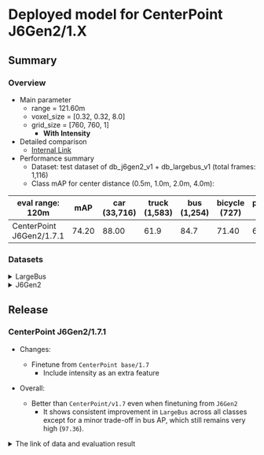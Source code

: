# Deployed model for CenterPoint J6Gen2/1.X
## Summary

### Overview
- Main parameter
  - range = 121.60m
  - voxel_size = [0.32, 0.32, 8.0]
  - grid_size = [760, 760, 1]
	- **With Intensity**
- Detailed comparison
  - [Internal Link](https://docs.google.com/spreadsheets/d/1jkadazpbA2BUYEUdVV8Rpe54-snH1cbdJbbHsuK04-U/edit?usp=sharing)
- Performance summary
  - Dataset: test dataset of db_j6gen2_v1 + db_largebus_v1 (total frames: 1,116)
  - Class mAP for center distance (0.5m, 1.0m, 2.0m, 4.0m):

| eval range: 120m             | mAP  | car <br> (33,716) | truck <br> (1,583) | bus <br> (1,254) | bicycle <br> (727) | pedestrian <br> (6,789) |
| -------------------------    | ---- | ----------------- | ------------------- | ---------------- | -------------------- | ------------------------ |
| CenterPoint J6Gen2/1.7.1     | 74.20 | 88.00              | 61.9                | 84.7         | 71.40                 | 64.90                   |


### Datasets

<details>
<summary> LargeBus </summary>

- Test datases: db_largebus_v1 (total frames: 315)

| eval range: 120m                  | mAP     | car <br> (5,714)     | truck <br> (460) | bus <br> (51) | bicycle <br> (504) | pedestrian <br> (2,782) |
| --------------------------------  | ----    | -------------------- | ------------------- | ---------------- | -------------------- | ------------------------ |
| CenterPoint J6Gen2/1.7.1          | 77.99   | 89.17   | 67.20   | 97.36   | 69.49     | 66.75       |

</details>

<details>
<summary> J6Gen2 </summary>

- Test datases: db_j6gen2_v1 + db_j6gen2_v2 (total frames: 801)

| eval range: 120m         | mAP  | car <br> (28,002) | truck <br> (1,123) | bus <br> (1,203) | bicycle <br> (223) | pedestrian <br> (4,007) |
| -------------------------| ---- | ----------------- | ------------------- | ---------------- | -------------------- | ------------------------ |
| CenterPoint J6Gen2/1.7.1 | 74.64   | 87.86   | 59.87   | 84.49   | 77.35     | 63.62       |

</details>

## Release

### CenterPoint J6Gen2/1.7.1
- Changes:
  - Finetune from `CenterPoint base/1.7`
	- Include intensity as an extra feature

- Overall:
  - Better than `CenterPoint/v1.7` even when finetuning from `J6Gen2`
	- It shows consistent improvement in `LargeBus` across all classes except for a minor trade-off in bus AP, which still remains very high (`97.36`).

<details>
<summary> The link of data and evaluation result </summary>

- Model
  - Training dataset: DB J6 Gen2 v1.0 + DB J6 Gen2 v1.1 + DB J6 Gen2 v2.0 + DB LargeBus v1.0 (total frames: 13,332)
  - [Config file path](https://github.com/tier4/AWML/blob/6db4a553d15b18ac6471d228a236c014f55c8307/autoware_ml/configs/detection3d/dataset/t4dataset/base.py)
  - Deployed onnx model and ROS parameter files [[WebAuto (for internal)]](WIP)
  - Deployed onnx and ROS parameter files [[model-zoo]]
    - [detection_class_remapper.param.yaml](WIP)
    - [centerpoint_t4base_ml_package.param.yaml](WIP)
    - [deploy_metadata.yaml](WIP)
    - [pts_voxel_encoder_centerpoint_t4base.onnx](WIP)
    - [pts_backbone_neck_head_centerpoint_t4base.onnx](WIP)
  - Training results [[Google drive (for internal)]](WIP)
  - Training results [model-zoo]
    - [logs.zip](WIP)
    - [checkpoint_best.pth](WIP)
    - [config.py](WIP)
  - Train time: NVIDIA H100 80GB * 4 * 50 epochs = 9 hours
  - Batch size: 4*16 = 64

- Evaluation
  - db_j6gen2_v1 + db_largebus_v1 (total frames: 1,116):
  - Total mAP (eval range = 120m): 0.7420

| class_name | Count    | mAP  | AP@0.5m | AP@1.0m | AP@2.0m | AP@4.0m |
| -----------| -------  | ----  | ------- | ------- | ------- | ------- |
| car        |  33,716  | 88.00 | 81.90  | 88.30  | 90.70  | 91.00  |
| truck      |   1,583  | 61.90 | 54.30  | 62.90  | 64.50  | 66.10  |
| bus        |   1,254  | 84.70 | 81.20  | 82.70  | 87.40  | 87.40  |
| bicycle    |     727  | 71.40 | 67.20  | 71.50  | 73.40  | 73.50  |
| pedestrian |    6,789 | 64.90 | 63.50  | 64.40  | 65.20  | 66.60  |

- db_largebus_v1 (total frames: 315):
  - Total mAP (eval range = 120m): 0.7799

| class_name | Count    | mAP    | AP@0.5m | AP@1.0m | AP@2.0m | AP@4.0m |
| -----------| -------  | -----  | ------- | ------- | ------- | ------- |
| car        |  5,714   | 82.86  | 89.80  | 91.88  | 92.15  |
| truck      |  1,123   | 56.80  | 67.54  | 71.18  | 73.30  |
| bus        |     51   | 92.53  | 98.68  | 99.12  | 99.12  |
| bicycle    |    504   | 64.71  | 69.69  | 71.75  | 71.83  |
| pedestrian |  2,782   | 64.96  | 66.14  | 67.12  | 68.79  |

- db_j6gen2_v1 + db_j6gen2_v2 (total frames: 801):
  - Total mAP (eval range = 120m): 0.7464

| class_name  | Count   | mAP  | AP@0.5m | AP@1.0m | AP@2.0m | AP@4.0m |
| ----------  | ------  | ---- | ------- | ------- | ------- | ------- |
| car         | 28,002  | 87.86 | 81.88  | 88.18  | 90.54  | 90.87  |
| truck       |  1,123  | 59.87 | 53.38  | 60.82  | 61.93  | 63.36  |
| bus         |  1,203  | 84.49 | 81.01  | 82.43  | 87.26  | 87.28  |
| bicycle     |    223  | 77.35 | 75.77  | 77.88  | 77.88  | 77.88  |
| pedestrian  |   4,407 | 62.52  | 63.16  | 63.76  | 65.05  |

</details>
